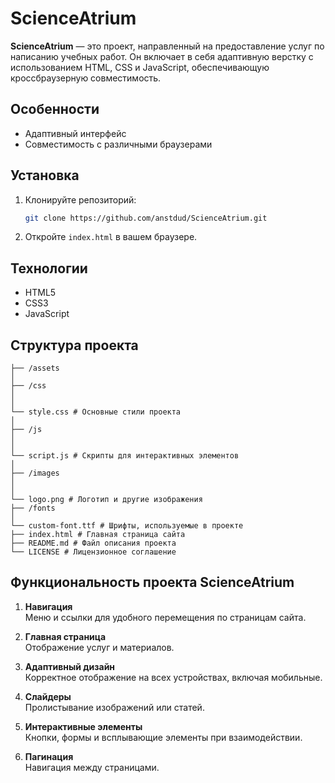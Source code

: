# ScienceAtrium

**ScienceAtrium** — это проект, направленный на предоставление услуг по написанию учебных работ. Он включает в себя адаптивную верстку с использованием HTML, CSS и JavaScript, обеспечивающую кроссбраузерную совместимость.

## Особенности
- Адаптивный интерфейс
- Совместимость с различными браузерами

## Установка
1. Клонируйте репозиторий:
    ```bash
    git clone https://github.com/anstdud/ScienceAtrium.git
    ```
2. Откройте `index.html` в вашем браузере.

## Технологии
- HTML5
- CSS3
- JavaScript

## Структура проекта
```ScienceAtrium 
├── /assets 
│ 
├── /css 
│ 
│
└── style.css # Основные стили проекта 
│ 
├── /js 
│ 
│ 
└── script.js # Скрипты для интерактивных элементов 
│ 
├── /images 
│ 
│
└── logo.png # Логотип и другие изображения 
├── /fonts 
│ 
└── custom-font.ttf # Шрифты, используемые в проекте 
├── index.html # Главная страница сайта 
├── README.md # Файл описания проекта 
└── LICENSE # Лицензионное соглашение
```
## Функциональность проекта ScienceAtrium

1. **Навигация**  
   Меню и ссылки для удобного перемещения по страницам сайта.

2. **Главная страница**  
   Отображение услуг и материалов.

3. **Адаптивный дизайн**  
   Корректное отображение на всех устройствах, включая мобильные.

4. **Слайдеры**  
   Пролистывание изображений или статей.

5. **Интерактивные элементы**  
   Кнопки, формы и всплывающие элементы при взаимодействии.

6. **Пагинация**  
   Навигация между страницами.
